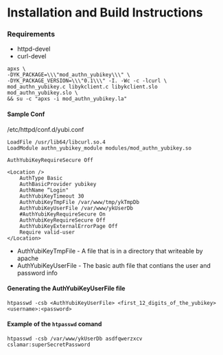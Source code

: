 # Installation and Build Instructions

### Requirements
* httpd-devel
* curl-devel

```
apxs \
-DYK_PACKAGE=\\\"mod_authn_yubikey\\\" \
-DYK_PACKAGE_VERSION=\\\"0.1\\\" -I. -Wc -c -lcurl \
mod_authn_yubikey.c libykclient.c libykclient.slo mod_authn_yubikey.slo \
&& su -c "apxs -i mod_authn_yubikey.la"
```

#### Sample Conf
/etc/httpd/conf.d/yubi.conf
```
LoadFile /usr/lib64/libcurl.so.4
LoadModule authn_yubikey_module modules/mod_authn_yubikey.so

AuthYubiKeyRequireSecure Off

<Location />
	AuthType Basic
	AuthBasicProvider yubikey
	AuthName “Login"
	AuthYubiKeyTimeout 30
	AuthYubiKeyTmpFile /var/www/tmp/ykTmpDb
	AuthYubiKeyUserFile /var/www/ykUserDb
	#AuthYubiKeyRequireSecure On
	AuthYubiKeyRequireSecure Off
	AuthYubiKeyExternalErrorPage Off
	Require valid-user
</Location>
```
* AuthYubiKeyTmpFile - A file that is in a directory that writeable by apache
* AuthYubiKeyUserFile - The basic auth file that contians the user and password info

#### Generating the AuthYubiKeyUserFile file
```
htpasswd -csb <AuthYubiKeyUserFile> <first_12_digits_of_the_yubikey> <username>:<password>
```

#### Example of the `htpasswd` comand
```
htpasswd -csb /var/www/ykUserDb asdfqwerzxcv cslamar:superSecretPassword
```
